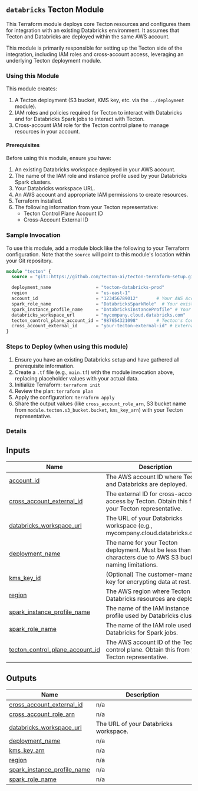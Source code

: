 ## `databricks` Tecton Module

This Terraform module deploys core Tecton resources and configures them for integration with an existing Databricks environment. It assumes that Tecton and Databricks are deployed within the same AWS account.

This module is primarily responsible for setting up the Tecton side of the integration, including IAM roles and cross-account access, leveraging an underlying Tecton deployment module.

### Using this Module

This module creates:
1.  A Tecton deployment (S3 bucket, KMS key, etc. via the `../deployment` module).
2.  IAM roles and policies required for Tecton to interact with Databricks and for Databricks Spark jobs to interact with Tecton.
3.  Cross-account IAM role for the Tecton control plane to manage resources in your account.

#### Prerequisites

Before using this module, ensure you have:
1.  An existing Databricks workspace deployed in your AWS account.
2.  The name of the IAM role and instance profile used by your Databricks Spark clusters.
3.  Your Databricks workspace URL.
4.  An AWS account and appropriate IAM permissions to create resources.
5.  Terraform installed.
6.  The following information from your Tecton representative:
    *   Tecton Control Plane Account ID
    *   Cross-Account External ID

### Sample Invocation

To use this module, add a module block like the following to your Terraform configuration. Note that the `source` will point to this module's location within your Git repository.

```terraform
module "tecton" {
  source = "git::https://github.com/tecton-ai/tecton-terraform-setup.git//modules/databricks"

  deployment_name                 = "tecton-databricks-prod"
  region                          = "us-east-1"
  account_id                      = "123456789012"       # Your AWS Account ID
  spark_role_name                 = "DatabricksSparkRole"  # Your existing Databricks Spark IAM Role name
  spark_instance_profile_name     = "DatabricksInstanceProfile" # Your existing Databricks Instance Profile name
  databricks_workspace_url        = "mycompany.cloud.databricks.com"
  tecton_control_plane_account_id = "987654321098"       # Tecton's Control Plane Account ID
  cross_account_external_id       = "your-tecton-external-id" # External ID from Tecton
}
```

### Steps to Deploy (when using this module)

1.  Ensure you have an existing Databricks setup and have gathered all prerequisite information.
2.  Create a `.tf` file (e.g., `main.tf`) with the module invocation above, replacing placeholder values with your actual data.
3.  Initialize Terraform: `terraform init`
4.  Review the plan: `terraform plan`
5.  Apply the configuration: `terraform apply`
6.  Share the output values (like `cross_account_role_arn`, S3 bucket name from `module.tecton.s3_bucket.bucket`, `kms_key_arn`) with your Tecton representative. 

### Details
<!-- BEGIN_TF_DOCS -->


## Inputs

| Name | Description | Type | Default | Required |
|------|-------------|------|---------|:--------:|
| <a name="input_account_id"></a> [account\_id](#input\_account\_id) | The AWS account ID where Tecton and Databricks are deployed. | `string` | n/a | yes |
| <a name="input_cross_account_external_id"></a> [cross\_account\_external\_id](#input\_cross\_account\_external\_id) | The external ID for cross-account access by Tecton. Obtain this from your Tecton representative. | `string` | n/a | yes |
| <a name="input_databricks_workspace_url"></a> [databricks\_workspace\_url](#input\_databricks\_workspace\_url) | The URL of your Databricks workspace (e.g., mycompany.cloud.databricks.com). | `string` | n/a | yes |
| <a name="input_deployment_name"></a> [deployment\_name](#input\_deployment\_name) | The name for your Tecton deployment. Must be less than 22 characters due to AWS S3 bucket naming limitations. | `string` | n/a | yes |
| <a name="input_kms_key_id"></a> [kms\_key\_id](#input\_kms\_key\_id) | (Optional) The customer-managed key for encrypting data at rest. | `string` | `null` | no |
| <a name="input_region"></a> [region](#input\_region) | The AWS region where Tecton and Databricks resources are deployed. | `string` | n/a | yes |
| <a name="input_spark_instance_profile_name"></a> [spark\_instance\_profile\_name](#input\_spark\_instance\_profile\_name) | The name of the IAM instance profile used by Databricks clusters. | `string` | n/a | yes |
| <a name="input_spark_role_name"></a> [spark\_role\_name](#input\_spark\_role\_name) | The name of the IAM role used by Databricks for Spark jobs. | `string` | n/a | yes |
| <a name="input_tecton_control_plane_account_id"></a> [tecton\_control\_plane\_account\_id](#input\_tecton\_control\_plane\_account\_id) | The AWS account ID of the Tecton control plane. Obtain this from your Tecton representative. | `string` | n/a | yes |  
## Outputs

| Name | Description |
|------|-------------|
| <a name="output_cross_account_external_id"></a> [cross\_account\_external\_id](#output\_cross\_account\_external\_id) | n/a |
| <a name="output_cross_account_role_arn"></a> [cross\_account\_role\_arn](#output\_cross\_account\_role\_arn) | n/a |
| <a name="output_databricks_workspace_url"></a> [databricks\_workspace\_url](#output\_databricks\_workspace\_url) | The URL of your Databricks workspace. |
| <a name="output_deployment_name"></a> [deployment\_name](#output\_deployment\_name) | n/a |
| <a name="output_kms_key_arn"></a> [kms\_key\_arn](#output\_kms\_key\_arn) | n/a |
| <a name="output_region"></a> [region](#output\_region) | n/a |
| <a name="output_spark_instance_profile_name"></a> [spark\_instance\_profile\_name](#output\_spark\_instance\_profile\_name) | n/a |
| <a name="output_spark_role_name"></a> [spark\_role\_name](#output\_spark\_role\_name) | n/a |
<!-- END_TF_DOCS -->
